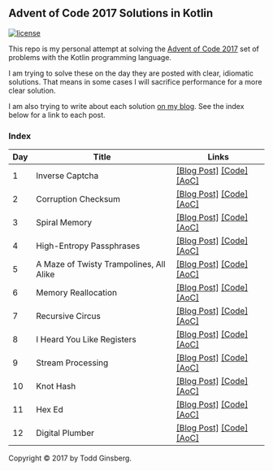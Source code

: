 ## Advent of Code 2017 Solutions in Kotlin

[![license](https://img.shields.io/github/license/mashape/apistatus.svg)]()

This repo is my personal attempt at solving the [Advent of Code 2017](http://adventofcode.com/2017) set of problems with the Kotlin programming language.

I am trying to solve these on the day they are posted with clear, idiomatic solutions. That means in some cases I will sacrifice performance for a more clear solution.

I am also trying to write about each solution [on my blog](https://todd.ginsberg.com/). See the index below for a link to each post.
### Index

|   Day   | Title                                   |  Links                                       |
| --------|-----------------------------------------|--------------------------------------------- |
|    1    | Inverse Captcha                         | [\[Blog Post\]](https://todd.ginsberg.com/post/advent-of-code/2017/day1/) [\[Code\]](https://github.com/tginsberg/advent-2017-kotlin/blob/master/src/main/kotlin/com/ginsberg/advent2017/Day01.kt) [\[AoC\]](http://adventofcode.com/2017/day/1) |
|    2    | Corruption Checksum                     | [\[Blog Post\]](https://todd.ginsberg.com/post/advent-of-code/2017/day2/) [\[Code\]](https://github.com/tginsberg/advent-2017-kotlin/blob/master/src/main/kotlin/com/ginsberg/advent2017/Day02.kt) [\[AoC\]](http://adventofcode.com/2017/day/2) |
|    3    | Spiral Memory                           | [\[Blog Post\]](https://todd.ginsberg.com/post/advent-of-code/2017/day3/) [\[Code\]](https://github.com/tginsberg/advent-2017-kotlin/blob/master/src/main/kotlin/com/ginsberg/advent2017/Day03.kt) [\[AoC\]](http://adventofcode.com/2017/day/3) |
|    4    | High-Entropy Passphrases                | [\[Blog Post\]](https://todd.ginsberg.com/post/advent-of-code/2017/day4/) [\[Code\]](https://github.com/tginsberg/advent-2017-kotlin/blob/master/src/main/kotlin/com/ginsberg/advent2017/Day04.kt) [\[AoC\]](http://adventofcode.com/2017/day/4) |
|    5    | A Maze of Twisty Trampolines, All Alike | [\[Blog Post\]](https://todd.ginsberg.com/post/advent-of-code/2017/day5/) [\[Code\]](https://github.com/tginsberg/advent-2017-kotlin/blob/master/src/main/kotlin/com/ginsberg/advent2017/Day05.kt) [\[AoC\]](http://adventofcode.com/2017/day/5) |
|    6    | Memory Reallocation                     | [\[Blog Post\]](https://todd.ginsberg.com/post/advent-of-code/2017/day6/) [\[Code\]](https://github.com/tginsberg/advent-2017-kotlin/blob/master/src/main/kotlin/com/ginsberg/advent2017/Day06.kt) [\[AoC\]](http://adventofcode.com/2017/day/6) |
|    7    | Recursive Circus                        | [\[Blog Post\]](https://todd.ginsberg.com/post/advent-of-code/2017/day7/) [\[Code\]](https://github.com/tginsberg/advent-2017-kotlin/blob/master/src/main/kotlin/com/ginsberg/advent2017/Day07.kt) [\[AoC\]](http://adventofcode.com/2017/day/7) |
|    8    | I Heard You Like Registers              | [\[Blog Post\]](https://todd.ginsberg.com/post/advent-of-code/2017/day8/) [\[Code\]](https://github.com/tginsberg/advent-2017-kotlin/blob/master/src/main/kotlin/com/ginsberg/advent2017/Day08.kt) [\[AoC\]](http://adventofcode.com/2017/day/8) |
|    9    | Stream Processing                       | [\[Blog Post\]](https://todd.ginsberg.com/post/advent-of-code/2017/day9/) [\[Code\]](https://github.com/tginsberg/advent-2017-kotlin/blob/master/src/main/kotlin/com/ginsberg/advent2017/Day09.kt) [\[AoC\]](http://adventofcode.com/2017/day/9) |
|   10    | Knot Hash                               | [\[Blog Post\]](https://todd.ginsberg.com/post/advent-of-code/2017/day10/) [\[Code\]](https://github.com/tginsberg/advent-2017-kotlin/blob/master/src/main/kotlin/com/ginsberg/advent2017/Day10.kt) [\[AoC\]](http://adventofcode.com/2017/day/10) |
|   11    | Hex Ed                                  | [\[Blog Post\]](https://todd.ginsberg.com/post/advent-of-code/2017/day11/) [\[Code\]](https://github.com/tginsberg/advent-2017-kotlin/blob/master/src/main/kotlin/com/ginsberg/advent2017/Day11.kt) [\[AoC\]](http://adventofcode.com/2017/day/11) |
|   12    | Digital Plumber                         | [\[Blog Post\]](https://todd.ginsberg.com/post/advent-of-code/2017/day12/) [\[Code\]](https://github.com/tginsberg/advent-2017-kotlin/blob/master/src/main/kotlin/com/ginsberg/advent2017/Day12.kt) [\[AoC\]](http://adventofcode.com/2017/day/12) |

Copyright &copy; 2017 by Todd Ginsberg.